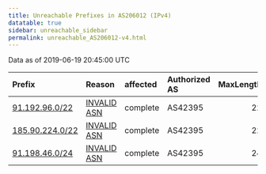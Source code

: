 ```yaml
---
title: Unreachable Prefixes in AS206012 (IPv4)
datatable: true
sidebar: unreachable_sidebar
permalink: unreachable_AS206012-v4.html
---
```


Data as of 2019-06-19 20:45:00 UTC


<div class="datatable-begin"></div>

| Prefix                                                   | Reason                                                                                                  | affected   | Authorized AS   |   MaxLength | Anchor                                         |   unreachable /24s |
|:---------------------------------------------------------|:--------------------------------------------------------------------------------------------------------|:-----------|:----------------|------------:|:-----------------------------------------------|-------------------:|
| [91.192.96.0/22](https://stat.ripe.net/91.192.96.0/22)   | [INVALID ASN](https://rpki-validator.ripe.net/announcement-preview?asn=AS206012&prefix=91.192.96.0/22)  | complete   | AS42395         |          22 | [RIPE](unreachable_RIPE_NCC_RPKI_Root-v4.html) |                  4 |
| [185.90.224.0/22](https://stat.ripe.net/185.90.224.0/22) | [INVALID ASN](https://rpki-validator.ripe.net/announcement-preview?asn=AS206012&prefix=185.90.224.0/22) | complete   | AS42395         |          22 | [RIPE](unreachable_RIPE_NCC_RPKI_Root-v4.html) |                  4 |
| [91.198.46.0/24](https://stat.ripe.net/91.198.46.0/24)   | [INVALID ASN](https://rpki-validator.ripe.net/announcement-preview?asn=AS206012&prefix=91.198.46.0/24)  | complete   | AS42395         |          24 | [RIPE](unreachable_RIPE_NCC_RPKI_Root-v4.html) |                  1 |

<div class="datatable-end"></div>